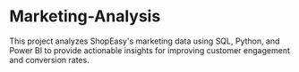 # Marketing-Analysis
This project analyzes ShopEasy's marketing data using SQL, Python, and Power BI to provide actionable insights for improving customer engagement and conversion rates.
